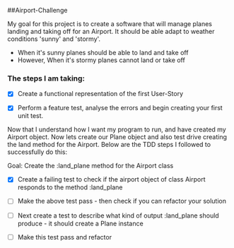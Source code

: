 ##Airport-Challenge

My goal for this project is to create a software that will manage planes landing and taking off for an Airport. It should be able adapt to weather conditions 'sunny' and 'stormy'.

+ When it's sunny planes should be able to land and take off
+ However, When it's stormy planes cannot land or take off

### The steps I am taking:

- [x] Create a functional representation of the first User-Story

- [x] Perform a feature test, analyse the errors and begin creating your first unit test.  

Now that I understand how I want my program to run, and have created my Airport object. Now lets create our Plane object and also test drive creating the land method for the Airport. Below are the TDD steps I followed to successfully do this:

Goal: Create the :land_plane method for the Airport class
- [x] Create a failing test to check if the airport object of class Airport responds to the method :land_plane
- [ ] Make the above test pass - then check if you can refactor your solution
- [ ] Next create a test to describe what kind of output :land_plane should produce - it should create a Plane instance
- [ ] Make this test pass and refactor

